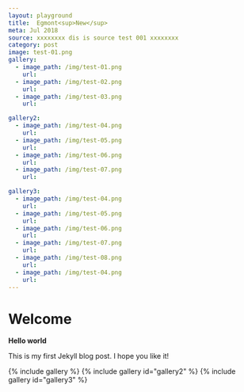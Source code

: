 ```yaml
---
layout: playground
title:  Egmont<sup>New</sup>
meta: Jul 2018
source: xxxxxxxx dis is source test 001 xxxxxxxx
category: post
image: test-01.png
gallery:
  - image_path: /img/test-01.png
    url: 
  - image_path: /img/test-02.png
    url:
  - image_path: /img/test-03.png
    url:

gallery2:
  - image_path: /img/test-04.png
    url:
  - image_path: /img/test-05.png
    url: 
  - image_path: /img/test-06.png
    url:
  - image_path: /img/test-07.png
    url:

gallery3:
  - image_path: /img/test-04.png
    url:
  - image_path: /img/test-05.png
    url: 
  - image_path: /img/test-06.png
    url:
  - image_path: /img/test-07.png
    url: 
  - image_path: /img/test-08.png
    url:
  - image_path: /img/test-04.png
    url: 
---
```


# Welcome
**Hello world**

This is my first Jekyll blog post.
I hope you like it!

{% include gallery %}
{% include gallery id="gallery2" %}
{% include gallery id="gallery3" %}


    
